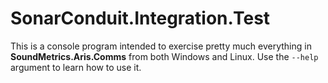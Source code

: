﻿# SonarConduit.Integration.Test

This is a console program intended to exercise pretty much everything in **SoundMetrics.Aris.Comms** from both Windows and Linux. Use the `--help` argument to learn how to use it.
